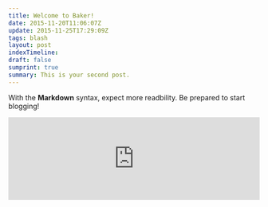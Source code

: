 ```yaml
---
title: Welcome to Baker!
date: 2015-11-20T11:06:07Z
update: 2015-11-25T17:29:09Z
tags: blash
layout: post
indexTimeline:
draft: false
sumprint: true
summary: This is your second post.
---
```


With the **Markdown** syntax, expect more readbility. Be prepared to start blogging!

<iframe width="100%" height="166" scrolling="no" frameborder="no" src="https://w.soundcloud.com/player/?url=https%3A//api.soundcloud.com/tracks/121515363&color=ff5500"></iframe>
